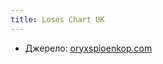 ```yaml
---
title: Loses Chart UK
---
```

- Джерело: [oryxspioenkop.com](https://www.oryxspioenkop.com/2022/02/attack-on-europe-documenting-equipment.html)